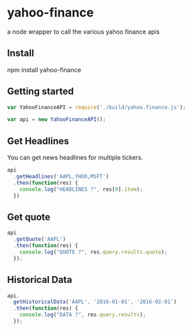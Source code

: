 # yahoo-finance

a node wrapper to call the various yahoo finance apis

## Install

npm install yahoo-finance

## Getting started

```js
var YahooFinanceAPI = require('./build/yahoo.finance.js');

var api = new YahooFinanceAPI();
```

## Get Headlines

You can get news headlines for multiple tickers.

```js
api
  .getHeadlines('AAPL,YHOO,MSFT')
  .then(function(res) {
    console.log("HEADLINES ?", res[0].item);
  })
```

## Get quote

```js
api
  .getQuote('AAPL')
  .then(function(res) {
    console.log("QUOTE ?", res.query.results.quote);
  });
```

## Historical Data

```js
api.
  getHistoricalData('AAPL', '2016-01-01', '2016-02-01')
  .then(function(res) {
    console.log("DATA ?", res.query.results);
  });
```
